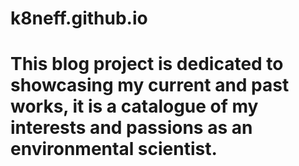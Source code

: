 # k8neff.github.io
# This blog project is dedicated to showcasing my current and past works, it is a catalogue of my interests and passions as an environmental scientist. 
